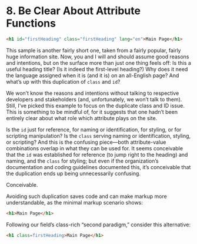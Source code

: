# 8. Be Clear About Attribute Functions

```html
<h1 id="firstHeading" class="firstHeading" lang="en">Main Page</h1>
```

This sample is another fairly short one, taken from a fairly popular, fairly huge information site. Now, you and I will and should assume good reasons and intentions, but on the surface more than just one thing feels off: Is this a useful heading title? (Is it indeed the first-level heading?) Why does it need the language assigned when it is (and it is) on an all-English page? And what’s up with this duplication of `class` and `id`?

We won’t know the reasons and intentions without talking to respective developers and stakeholders (and, unfortunately, we won’t talk to them). Still, I’ve picked this example to focus on the duplicate class and ID issue. This is something to be mindful of, for it suggests that one hadn’t been entirely clear about what role which attribute plays on the site.

Is the `id` just for reference, for naming or identification, for styling, or for scripting manipulation? Is the `class` serving naming or identification, styling, or scripting? And this is the confusing piece—both attribute-value combinations overlap in what they can be used for. It seems conceivable that the `id` was established for reference (to jump right to the heading) and naming, and the `class` for styling; but even if the organization’s documentation and coding guidelines documented this, it’s conceivable that the duplication ends up being unnecessarily confusing.

Conceivable.

Avoiding such duplication saves code and can make markup more understandable, as the minimal markup scenario shows:

```html
<h1>Main Page</h1>
```

Following our field’s class-rich “second paradigm,” consider this alternative:

```html
<h1 class=firstHeading>Main Page</h1>
```